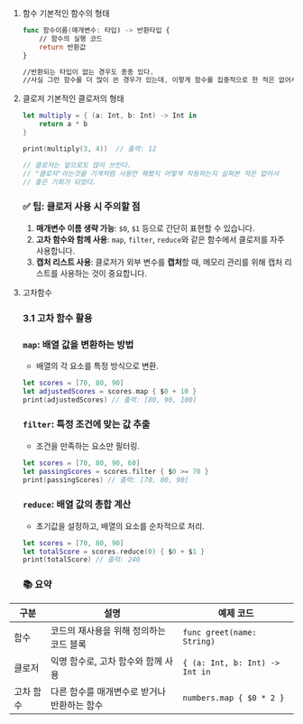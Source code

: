 1.  함수 
    기본적인 함수의 형태
    
    ```swift
    func 함수이름(매개변수: 타입) -> 반환타입 {
        // 함수의 실행 코드
        return 반환값
    }
    
    //반환되는 타입이 없는 경우도 종종 있다.
    //사실 그런 함수를 더 많이 쓴 경우가 있는데, 이렇게 함수를 집중적으로 한 적은 없어서 다시 리마인드 되었다.
    ```
    
2.  클로저 
    기본적인 클로저의 형태
    
    ```swift
    let multiply = { (a: Int, b: Int) -> Int in
        return a * b
    }
    
    print(multiply(3, 4))  // 출력: 12
    
    // 클로저는 앞으로도 많이 쓰인다.
    // "클로저"라는것을 기계처럼 사용만 해봤지 어떻게 작동하는지 살펴본 적은 없어서
    // 좋은 기회가 되었다.
    ```
    
    ### **✅ 팁: 클로저 사용 시 주의할 점**
    
    1. **매개변수 이름 생략 가능**: `$0`, `$1` 등으로 간단히 표현할 수 있습니다.
    2. **고차 함수와 함께 사용**: `map`, `filter`, `reduce`와 같은 함수에서 클로저를 자주 사용합니다.
    3. **캡처 리스트 사용**: 클로저가 외부 변수를 **캡처**할 때, 메모리 관리를 위해 캡처 리스트를 사용하는 것이 중요합니다.
    
3. 고차함수
    
    ### **3.1 고차 함수 활용**
    
    ### **`map`: 배열 값을 변환하는 방법**
    
    - 배열의 각 요소를 특정 방식으로 변환.
    
    ```swift
    let scores = [70, 80, 90]
    let adjustedScores = scores.map { $0 + 10 }
    print(adjustedScores) // 출력: [80, 90, 100]
    
    ```
    
    ### **`filter`: 특정 조건에 맞는 값 추출**
    
    - 조건을 만족하는 요소만 필터링.
    
    ```swift
    let scores = [70, 80, 90, 60]
    let passingScores = scores.filter { $0 >= 70 }
    print(passingScores) // 출력: [70, 80, 90]
    
    ```
    
    ### **`reduce`: 배열 값의 총합 계산**
    
    - 초기값을 설정하고, 배열의 요소를 순차적으로 처리.
    
    ```swift
    let scores = [70, 80, 90]
    let totalScore = scores.reduce(0) { $0 + $1 }
    print(totalScore) // 출력: 240
    
    ```
    
    ### **📚 요약**
    

  | 구분 | 설명 | 예제 코드 |
  | --- | --- | --- |
  | 함수 | 코드의 재사용을 위해 정의하는 코드 블록 | `func greet(name: String)` |
  | 클로저 | 익명 함수로, 고차 함수와 함께 사용 | `{ (a: Int, b: Int) -> Int in` |
  | 고차 함수 | 다른 함수를 매개변수로 받거나 반환하는 함수 | `numbers.map { $0 * 2 }` |
